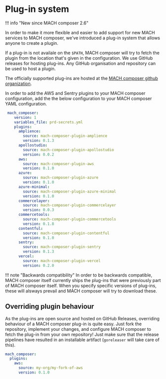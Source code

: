 # Plug-in system
!!! info "New since MACH composer 2.6"

In order to make it more flexible and easier to add support for new MACH
services to MACH composer, we've introduced a plug-in system that allows anyone
to create a plugin.

If a plug-in is not availale on the `$PATH`, MACH composer will try to fetch the
plugin from the location that's given in the configuration. We use GitHub
releases for hosting plug-ins. Any GitHub organisation and repository can be
used to host a plugin.

The officially supported plug-ins are hosted at the [MACH composer github
organization](https://github.com/mach-composer?q=plugin&type=all&language=&sort=).

In order to add the AWS and Sentry plugins to your MACH composer configuration,
add the the below configuration to your MACH composer YAML configuration.

```yaml
 mach_composer:
    version: 1
    variables_file: prd-secrets.yml
    plugins:
      amplience:
        source: mach-composer-plugin-amplience
        version: 0.1.3
      apollostudio:
        source: mach-composer-plugin-apollostudio
        version: 0.0.2
      aws:
        source: mach-composer-plugin-aws
        version: 0.1.0
      azure:
        source: mach-composer-plugin-azure
        version: 0.1.0
      azure-minimal:
        source: mach-composer-plugin-azure-minimal
        version: 0.1.0
      commercelayer:
        source: mach-composer-plugin-commercelayer
        version: 0.0.3
      commercetools:
        source: mach-composer-plugin-commercetools
        version: 0.1.8
      contentful:
        source: mach-composer-plugin-contentful
        version: 0.1.0
      sentry:
        source: mach-composer-plugin-sentry
        version: 0.1.3
      vercel:
        source: mach-composer-plugin-vercel
        version: 0.2.0
```

!!! note "Backwards compatibility"
    In order to be backwards compatible, MACH composer itself currently ships the
    plug-ins that were previously part of MACH composer itself. When you specify
    specific versions of plug-ins, these will alsways prevail and MACH composer will
    try to download these.

## Overriding plugin behaviour

As the plug-ins are open source and hosted on GitHub Releases, overriding
behaviour of a MACH composer plug-in is quite easy. Just fork the repository,
implement your changes, and configure MACH composer to fetch the plug-in from
your own repository! Just make sure that the release pipelines have resulted in
an installable artifact (`goreleaser` will take care of this).

```yaml
mach_composer:
  plugins:
    aws:
      source: my-org/my-fork-of-aws
      version: 0.1.0
```
